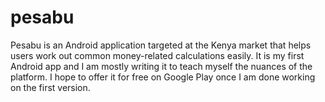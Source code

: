 pesabu
======

Pesabu is an Android application targeted at the Kenya market that helps users work out common money-related calculations easily. It is my first Android app and I am mostly writing it to teach myself the nuances of the platform. I hope to offer it for free on Google Play once I am done working on the first version.